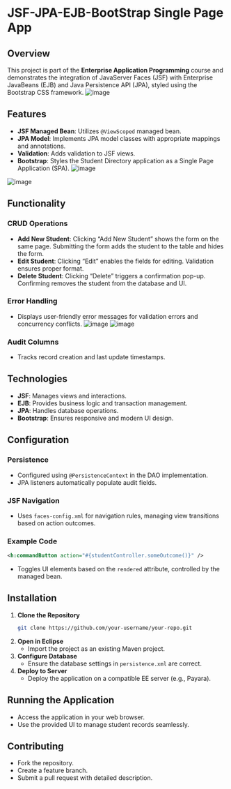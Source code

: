 # JSF-JPA-EJB-BootStrap Single Page App

## Overview
This project is part of the **Enterprise Application Programming** course and demonstrates the integration of JavaServer Faces (JSF) with Enterprise JavaBeans (EJB) and Java Persistence API (JPA), styled using the Bootstrap CSS framework.
![image](https://github.com/freda1874/DataBank-JSF-JPA-Single-Page-App/assets/85437054/5090fa5d-f099-44fa-a592-42fe46aae5cb)

## Features
- **JSF Managed Bean**: Utilizes `@ViewScoped` managed bean.
- **JPA Model**: Implements JPA model classes with appropriate mappings and annotations.
- **Validation**: Adds validation to JSF views.
- **Bootstrap**: Styles the Student Directory application as a Single Page Application (SPA).
![image](https://github.com/freda1874/DataBank-JSF-JPA-Single-Page-App/assets/85437054/e3b24520-6392-41c1-a3d7-8f16351ddac4)

![image](https://github.com/freda1874/DataBank-JSF-JPA-Single-Page-App/assets/85437054/c134557f-3519-44d1-8f90-3d7158bb291b)

## Functionality
### CRUD Operations
- **Add New Student**: Clicking “Add New Student” shows the form on the same page. Submitting the form adds the student to the table and hides the form.
- **Edit Student**: Clicking “Edit” enables the fields for editing. Validation ensures proper format.
- **Delete Student**: Clicking “Delete” triggers a confirmation pop-up. Confirming removes the student from the database and UI.

### Error Handling
- Displays user-friendly error messages for validation errors and concurrency conflicts.
![image](https://github.com/freda1874/DataBank-JSF-JPA-Single-Page-App/assets/85437054/ff6fa00e-5fed-4acc-b524-1a56f8304e68)
![image](https://github.com/freda1874/DataBank-JSF-JPA-Single-Page-App/assets/85437054/31582a52-e72c-4483-8efd-824ad00d2c85)

### Audit Columns
- Tracks record creation and last update timestamps.

## Technologies
- **JSF**: Manages views and interactions.
- **EJB**: Provides business logic and transaction management.
- **JPA**: Handles database operations.
- **Bootstrap**: Ensures responsive and modern UI design.

## Configuration
### Persistence
- Configured using `@PersistenceContext` in the DAO implementation.
- JPA listeners automatically populate audit fields.

### JSF Navigation
- Uses `faces-config.xml` for navigation rules, managing view transitions based on action outcomes.

### Example Code
```xml
<h:commandButton action="#{studentController.someOutcome()}" />
```
- Toggles UI elements based on the `rendered` attribute, controlled by the managed bean.

## Installation
1. **Clone the Repository**
   ```sh
   git clone https://github.com/your-username/your-repo.git
   ```
2. **Open in Eclipse**
   - Import the project as an existing Maven project.
3. **Configure Database**
   - Ensure the database settings in `persistence.xml` are correct.
4. **Deploy to Server**
   - Deploy the application on a compatible EE server (e.g., Payara).

## Running the Application
- Access the application in your web browser.
- Use the provided UI to manage student records seamlessly.

## Contributing
- Fork the repository.
- Create a feature branch.
- Submit a pull request with detailed description.
 
